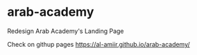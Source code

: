 # arab-academy

Redesign Arab Academy's Landing Page 

Check on githup pages https://al-amiir.github.io/arab-academy/
